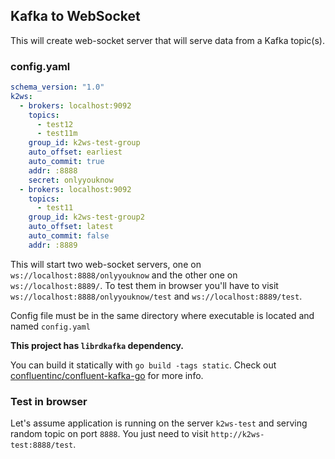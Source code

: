## Kafka to WebSocket

This will create web-socket server that will serve data from a Kafka topic(s).

### config.yaml
```yaml
schema_version: "1.0"
k2ws:
  - brokers: localhost:9092
    topics: 
      - test12
      - test11m
    group_id: k2ws-test-group
    auto_offset: earliest
    auto_commit: true
    addr: :8888
    secret: onlyyouknow
  - brokers: localhost:9092
    topics: 
      - test11
    group_id: k2ws-test-group2
    auto_offset: latest
    auto_commit: false
    addr: :8889
```
This will start two web-socket servers, one on `ws://localhost:8888/onlyyouknow` and the other one on `ws://localhost:8889/`.
To test them in browser you'll have to visit `ws://localhost:8888/onlyyouknow/test` and `ws://localhost:8889/test`.

Config file must be in the same directory where executable is located and named `config.yaml`

**This project has `librdkafka` dependency.**

You can build it statically with `go build -tags static`. Check out [confluentinc/confluent-kafka-go](https://github.com/confluentinc/confluent-kafka-go#static-builds) for more info.

### Test in browser

Let's assume application is running on the server `k2ws-test` and serving random topic on port `8888`.
You just need to visit `http://k2ws-test:8888/test`.
